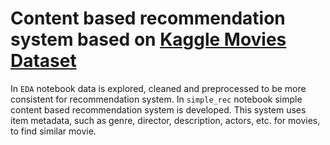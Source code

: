 # Content based recommendation system based on [Kaggle Movies Dataset](https://www.kaggle.com/rounakbanik/the-movies-dataset)
In `EDA` notebook data is explored, cleaned and preprocessed to be more consistent for recommendation system.
In `simple_rec` notebook simple content based recommendation system is developed. This system uses item metadata, such as genre, director, description, actors, etc. for movies, to find similar movie. 
